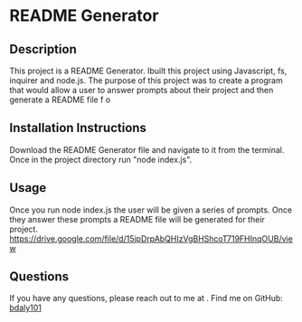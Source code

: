 # README Generator

## Description 
This project is a README Generator. Ibuilt this project using  Javascript, fs, inquirer and node.js. The purpose of this project was to create a program that would allow a user to answer prompts about their project and then generate a README file f     o

## Installation Instructions 
Download the README Generator file and navigate to it from the terminal. Once in the project directory run "node index.js". 

## Usage 
Once you run node index.js the user will be given a series of prompts. Once they answer these prompts a README file will be generated for their project.
https://drive.google.com/file/d/15jpDrpAbQHIzVgBHShcoT719FHInqOUB/view

## Questions 
If you have any questions, please reach out to me at .
Find me on GitHub: [bdaly101](https://github.com/bdaly101)
